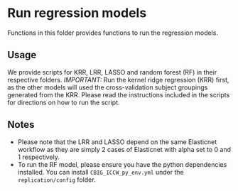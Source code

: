 # Run regression models

Functions in this folder provides functions to run the regression models. 

## Usage
We provide scripts for KRR, LRR, LASSO and random forest (RF) in their respective folders. 
*IMPORTANT:* Run the kernel ridge regression (KRR) first, as the other models will used the cross-validation subject groupings generated from the KRR.
Please read the instructions included in the scripts for directions on how to run the script. 

## Notes
* Please note that the LRR and LASSO depend on the same Elasticnet workflow as they are simply 2 cases of Elasticnet with alpha set to 0 and 1 respectively. 
* To run the RF model, please ensure you have the python dependencies installed. You can install `CBIG_ICCW_py_env.yml` under the `replication/config` folder.